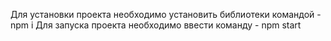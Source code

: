 Для установки проекта необходимо установить библиотеки командой - npm i
Для запуска проекта необходимо ввести команду - npm start
